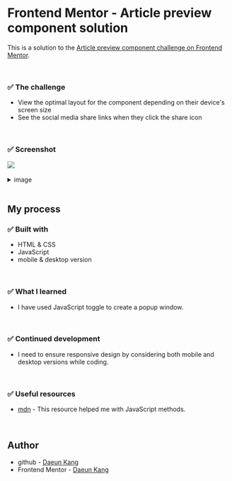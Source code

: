 # Frontend Mentor - Article preview component solution

This is a solution to the [Article preview component challenge on Frontend Mentor](https://www.frontendmentor.io/challenges/article-preview-component-dYBN_pYFT). 

</br>

### ✅ The challenge 

- View the optimal layout for the component depending on their device's screen size
- See the social media share links when they click the share icon

</br>

### ✅ Screenshot 

![](/article-preview-component/images/screen.gif)

<details>
<summary>image</summary>

![](/article-preview-component/images/1.png)
![](/article-preview-component/images/2.png)

</details>


</br>

## My process

###  ✅ Built with
- HTML & CSS
- JavaScript
- mobile & desktop version

</br>

###  ✅ What I learned
- I have used JavaScript toggle to create a popup window.

</br>

###  ✅ Continued development
- I need to ensure responsive design by considering both mobile and desktop versions while coding.

</br>

###  ✅ Useful resources
- [mdn](https://www.example.com ) - This resource helped me with JavaScript methods.

</br>

## Author

- github - [Daeun Kang](https://github.com/winterkang)
- Frontend Mentor - [Daeun Kang](https://www.frontendmentor.io/home)
